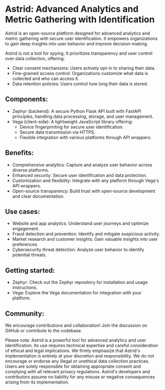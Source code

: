 # Astrid: Advanced Analytics and Metric Gathering with Identification

Astrid is an open-source platform designed for advanced analytics and metric gathering with secure user identification. It empowers organizations to gain deep insights into user behavior and improve decision-making.

Astrid is not a tool for spying. It prioritizes transparency and user control over data collection, offering:

- Clear consent mechanisms: Users actively opt-in to sharing their data.
- Fine-grained access control: Organizations customize what data is collected and who can access it.
- Data retention policies: Users control how long their data is stored.

## Components:
- Zephyr (backend): A secure Python Flask API built with FastAPI principles, handling data processing, storage, and user management.
- Vega (client-side): A lightweight JavaScript library offering:
  - Device fingerprinting for secure user identification.
  - Secure data transmission via HTTPS.
  - Flexible integration with various platforms through API wrappers.

## Benefits:
- Comprehensive analytics: Capture and analyze user behavior across diverse platforms.
- Enhanced security: Secure user identification and data protection.
- Customization and flexibility: Integrate with any platform through Vega's API wrappers.
- Open-source transparency: Build trust with open-source development and clear documentation.

## Use cases:
- Website and app analytics: Understand user journeys and optimize engagement.
- Fraud detection and prevention: Identify and mitigate suspicious activity.
- Market research and customer insights: Gain valuable insights into user preferences.
- Cybersecurity threat detection: Analyze user behavior to identify potential threats.

## Getting started:
- Zephyr: Check out the Zephyr repository for installation and usage instructions.
- Vega: Explore the Vega documentation for integration with your platform.

## Community:

We encourage contributions and collaboration! Join the discussion on GitHub or contribute to the codebase.  

Please note: Astrid is a powerful tool for advanced analytics and user identification. Its use requires technical expertise and careful consideration of ethical and legal implications. We firmly emphasize that Astrid's implementation is entirely at your discretion and responsibility. We do not encourage or endorse any illegal or unethical data collection practices. Users are solely responsible for obtaining appropriate consent and complying with all relevant privacy regulations. Astrid's developers and contributors assume no liability for any misuse or negative consequences arising from its implementation.
